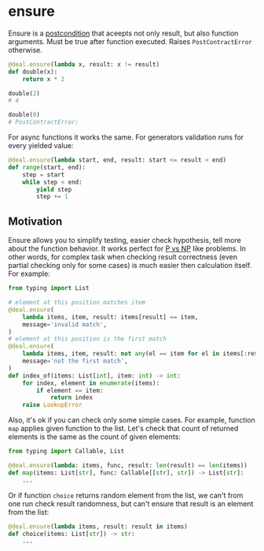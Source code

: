 # ensure

Ensure is a [postcondition](./post) that aceepts not only result, but also function arguments. Must be true after function executed. Raises `PostContractError` otherwise.

```python
@deal.ensure(lambda x, result: x != result)
def double(x):
    return x * 2

double(2)
# 4

double(0)
# PostContractError:
```

For async functions it works the same. For generators validation runs for every yielded value:

```python
@deal.ensure(lambda start, end, result: start <= result < end)
def range(start, end):
    step = start
    while step < end:
        yield step
        step += 1
```

## Motivation

Ensure allows you to simplify testing, easier check hypothesis, tell more about the function behavior. It works perfect for [P vs NP](https://en.wikipedia.org/wiki/P_versus_NP_problem) like problems. In other words, for complex task when checking result correctness (even partial checking only for some cases) is much easier then calculation itself. For example:

```python
from typing import List

# element at this position matches item
@deal.ensure(
    lambda items, item, result: items[result] == item,
    message='invalid match',
)
# element at this position is the first match
@deal.ensure(
    lambda items, item, result: not any(el == item for el in items[:result]),
    message='not the first match',
)
def index_of(items: List[int], item: int) -> int:
    for index, element in enumerate(items):
        if element == item:
            return index
    raise LookupError
```

Also, it's ok if you can check only some simple cases. For example, function `map` applies given function to the list. Let's check that count of returned elements is the same as the count of given elements:

```python
from typing import Callable, List

@deal.ensure(lambda: items, func, result: len(result) == len(items))
def map(items: List[str], func: Callable[[str], str]) -> List[str]:
    ...
```

Or if function `choice` returns random element from the list, we can't from one run check result randomness, but can't ensure that result is an element from the list:

```python
@deal.ensure(lambda items, result: result in items)
def choice(items: List[str]) -> str:
    ...
```
